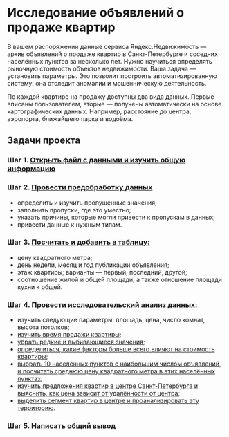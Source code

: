 # Исследование объявлений о продаже квартир

В вашем распоряжении данные сервиса Яндекс.Недвижимость — архив объявлений о продаже квартир в Санкт-Петербурге и соседних населённых пунктов за несколько лет. Нужно научиться определять рыночную стоимость объектов недвижимости. Ваша задача — установить параметры. Это позволит построить автоматизированную систему: она отследит аномалии и мошенническую деятельность. 

По каждой квартире на продажу доступны два вида данных. Первые вписаны пользователем, вторые — получены автоматически на основе картографических данных. Например, расстояние до центра, аэропорта, ближайшего парка и водоёма. 
## Задачи проекта
### Шаг 1. [Открыть файл с данными и изучить общую информацию](#step1)

### Шаг 2. [Провести предобработку данных](#step2)
 - определить и изучить пропущенные значения;
 - заполнить пропуски, где это уместно;
 - указать причины, которые могли привести к пропускам в данных;
 - привести данные к нужным типам.

### Шаг 3. [Посчитать и добавить в таблицу:](#step3)
 - цену квадратного метра;
 - день недели, месяц и год публикации объявления;
 - этаж квартиры; варианты — первый, последний, другой;
 - соотношение жилой и общей площади, а также отношение площади кухни к общей.

### Шаг 4. [Провести исследовательский анализ данных:](#step4)
 - изучить следующие параметры: площадь, цена, число комнат, высота потолков;
 - [изучить время продажи квартиры](#step4-1); 
 - [убрать редкие и выбивающиеся значения](#step4-2);
 - [определиться, какие факторы больше всего влияют на стоимость квартиры](#step4-3);
 - [выбрать 10 населённых пунктов с наибольшим числом объявлений, и посчитать среднюю цену квадратного метра в этих населённых пунктах](#step4-4);
 - [изучить предложения квартир в центре Санкт-Петербурга и выяснить, как цена зависит от удалённости от центра](#step4-5);
 - [выделить сегмент квартир в центре и проанализировать эту территорию](#step4-6).

### Шаг 5. [Написать общий вывод](#step5)
